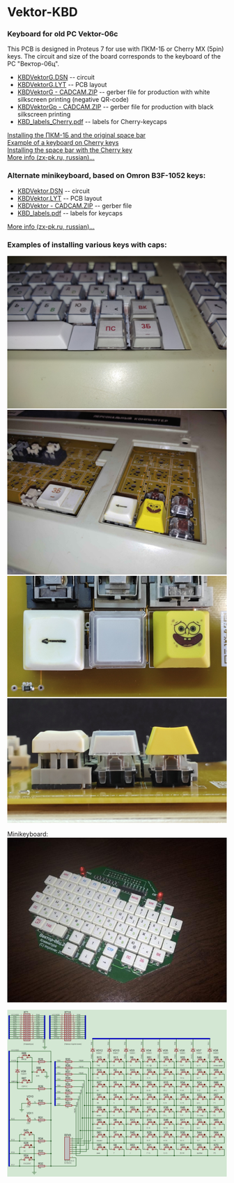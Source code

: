 # Vektor-KBD
### Keyboard for old PC Vektor-06c

This PCB is designed in Proteus 7 for use with ПКМ-1Б or Cherry MX (5pin) keys. The circuit and size of the board corresponds to the keyboard of the PC "Вектор-06ц".

* [KBDVektorG.DSN](/KBDVektorG.DSN) -- circuit<br>
* [KBDVektorG.LYT](/KBDVektorG.LYT) -- PCB layout<br>
* [KBDVektorG - CADCAM.ZIP](/KBDVektorG%20-%20CADCAM.ZIP) -- gerber file for production with white silkscreen printing (negative QR-code)
* [KBDVektorGp - CADCAM.ZIP](/KBDVektorGp%20-%20CADCAM.ZIP) -- gerber file for production with black silkscreen printing
* [KBD_labels_Cherry.pdf](/KBD_labels_Cherry.pdf) -- labels for Cherry-keycaps

[Installing the ПКМ-1Б and the original space bar](https://zx-pk.ru/threads/34006-replika-platy-gerkonovoj-klaviatury-vektora-(uluchshennaya).html?p=1145180&viewfull=1#post1145180)<br>
[Example of a keyboard on Cherry keys](https://zx-pk.ru/threads/34006-replika-platy-gerkonovoj-klaviatury-vektora-(uluchshennaya).html?p=1190482&viewfull=1#post1190482)<br>
[Installing the space bar with the Cherry key](https://zx-pk.ru/threads/34006-replika-platy-gerkonovoj-klaviatury-vektora-(uluchshennaya).html?p=1176336&viewfull=1#post1176336)<br>
[More info (zx-pk.ru, russian)...](https://zx-pk.ru/threads/34006-replika-platy-gerkonovoj-klaviatury-vektora-(uluchshennaya).html)

### Alternate minikeyboard, based on Omron B3F-1052 keys:<br>
* [KBDVektor.DSN](/mini/KBDVektor.DSN) -- circuit<br>
* [KBDVektor.LYT](/mini/KBDVektor.LYT) -- PCB layout<br>
* [KBDVektor - CADCAM.ZIP](/mini/KBDVektor%20-%20CADCAM.ZIP) -- gerber file
* [KBD_labels.pdf](/mini/KBD_labels.pdf) -- labels for keycaps

[More info (zx-pk.ru, russian)...](https://zx-pk.ru/threads/32280-miniklaviatura-dlya-vektora.html)

### Examples of installing various keys with caps:<br>
![Pict](/Keyboard_Cherry.jpg)
![Pict1](/Keyboard.jpg)
![Pict2](/Keys_1.jpg)
![Pict3](/Keys_2.jpg)

Minikeyboard:<br>
![Pict4](/mini/IMG_20200928_173911%7E.jpg)<br>

![Pict5](/kbd_circuit.png)

